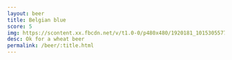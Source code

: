 ```yaml
---
layout: beer
title: Belgian blue
score: 5
img: https://scontent.xx.fbcdn.net/v/t1.0-0/p480x480/1920181_10153055771283745_6859710748033343904_n.jpg?oh=91654c7086dd84d692b24813752031af&oe=590E1C28
desc: Ok for a wheat beer
permalink: /beer/:title.html
---
```

